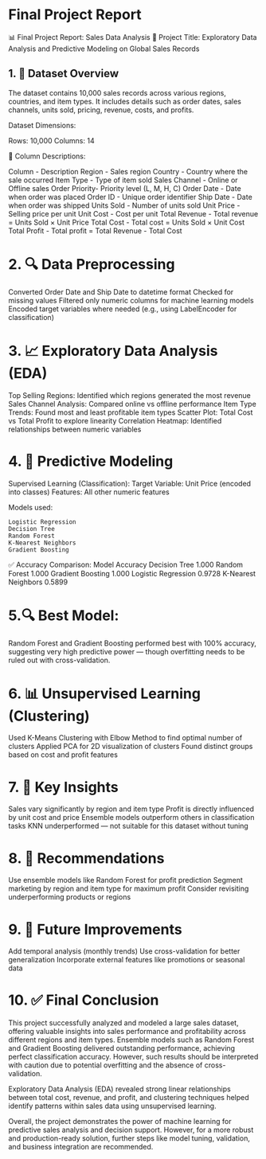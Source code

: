 # Final Project Report

📊 Final Project Report: Sales Data Analysis 
📝 Project Title: Exploratory Data Analysis and Predictive Modeling on Global Sales Records
## 1. 📁 Dataset Overview

The dataset contains 10,000 sales records across various regions, countries, and item types. It includes details such as order dates, sales channels, units sold, pricing, revenue, costs, and profits.

Dataset Dimensions:

Rows: 10,000 Columns: 14

📌 Column Descriptions:

Column - Description 
Region - Sales region 
Country - Country where the sale occurred 
Item Type - Type of item sold 
Sales Channel - Online or Offline sales 
Order Priority- Priority level (L, M, H, C) 
Order Date - Date when order was placed 
Order ID - Unique order identifier 
Ship Date - Date when order was shipped 
Units Sold - Number of units sold 
Unit Price - Selling price per unit 
Unit Cost - Cost per unit 
Total Revenue - Total revenue = Units Sold × Unit Price 
Total Cost - Total cost = Units Sold × Unit Cost 
Total Profit - Total profit = Total Revenue - Total Cost

# 2. 🔍 Data Preprocessing

Converted Order Date and Ship Date to datetime format Checked for missing values Filtered only numeric columns for machine learning models Encoded target variables where needed (e.g., using LabelEncoder for classification)
# 3. 📈 Exploratory Data Analysis (EDA)

Top Selling Regions: Identified which regions generated the most revenue Sales Channel Analysis: Compared online vs offline performance Item Type Trends: Found most and least profitable item types Scatter Plot: Total Cost vs Total Profit to explore linearity Correlation Heatmap: Identified relationships between numeric variables
# 4. 🧠 Predictive Modeling

Supervised Learning (Classification): Target Variable: Unit Price (encoded into classes) Features: All other numeric features

Models used:

    Logistic Regression
    Decision Tree
    Random Forest
    K-Nearest Neighbors
    Gradient Boosting

✅ Accuracy Comparison: Model Accuracy Decision Tree 1.000 Random Forest 1.000 Gradient Boosting 1.000 Logistic Regression 0.9728 K-Nearest Neighbors 0.5899

# 5.🔍 Best Model:

Random Forest and Gradient Boosting performed best with 100% accuracy, suggesting very high predictive power — though overfitting needs to be ruled out with cross-validation.
# 6. 📊 Unsupervised Learning (Clustering)

Used K-Means Clustering with Elbow Method to find optimal number of clusters Applied PCA for 2D visualization of clusters Found distinct groups based on cost and profit features
# 7. 🎯 Key Insights

Sales vary significantly by region and item type Profit is directly influenced by unit cost and price Ensemble models outperform others in classification tasks KNN underperformed — not suitable for this dataset without tuning
# 8. 📌 Recommendations

Use ensemble models like Random Forest for profit prediction Segment marketing by region and item type for maximum profit Consider revisiting underperforming products or regions
# 9. 📁 Future Improvements

Add temporal analysis (monthly trends) Use cross-validation for better generalization Incorporate external features like promotions or seasonal data
# 10. ✅ Final Conclusion

This project successfully analyzed and modeled a large sales dataset, offering valuable insights into sales performance and profitability across different regions and item types. Ensemble models such as Random Forest and Gradient Boosting delivered outstanding performance, achieving perfect classification accuracy. However, such results should be interpreted with caution due to potential overfitting and the absence of cross-validation.

Exploratory Data Analysis (EDA) revealed strong linear relationships between total cost, revenue, and profit, and clustering techniques helped identify patterns within sales data using unsupervised learning.

Overall, the project demonstrates the power of machine learning for predictive sales analysis and decision support. However, for a more robust and production-ready solution, further steps like model tuning, validation, and business integration are recommended.
